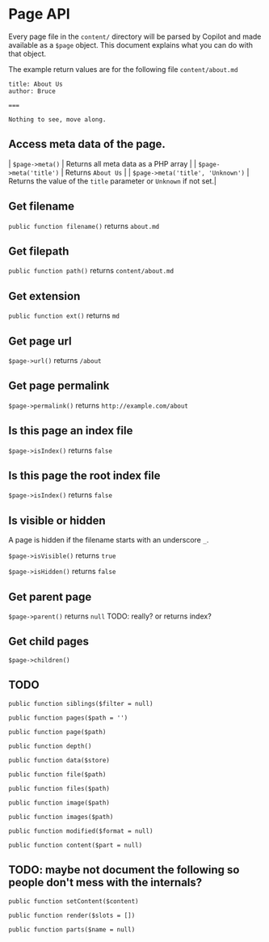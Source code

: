 Page API
===

Every page file in the `content/` directory will be parsed by Copilot and made available as a `$page` object. This document explains what you can do with that object.

The example return values are for the following file `content/about.md`

```
title: About Us
author: Bruce

===

Nothing to see, move along.
```

## Access meta data of the page. 

| `$page->meta()` | Returns all meta data as a PHP array |
| `$page->meta('title')` | Returns `About Us` |
| `$page->meta('title', 'Unknown')` | Returns the value of the `title` parameter or `Unknown` if not set.|

## Get filename

`public function filename()` returns `about.md`

## Get filepath

`public function path()` returns `content/about.md`

## Get extension

`public function ext()` returns `md`

## Get page url

`$page->url()` returns `/about`

## Get page permalink

`$page->permalink()` returns `http://example.com/about`

## Is this page an index file

`$page->isIndex()` returns `false`

## Is this page the root index file

`$page->isIndex()` returns `false`

## Is visible or hidden

A page is hidden if the filename starts with an underscore `_`.

`$page->isVisible()` returns `true`

`$page->isHidden()` returns `false`

## Get parent page

`$page->parent()` returns `null` TODO: really? or returns index?

## Get child pages

`$page->children()`

## TODO

`public function siblings($filter = null)`

`public function pages($path = '')`

`public function page($path)`

`public function depth()`

`public function data($store)`

`public function file($path)`

`public function files($path)`

`public function image($path)`

`public function images($path)`

`public function modified($format = null)`

`public function content($part = null)`

## TODO: maybe not document the following so people don't mess with the internals?

`public function setContent($content)`

`public function render($slots = [])`

`public function parts($name = null)`
